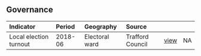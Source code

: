 ## Governance

| Indicator     | Period        | Geography     | Source        | &nbsp;        | &nbsp;         |
|:------------- |:------------- |:------------- |:------------- |:------------- | :------------- |
| Local election turnout  | 2018-06 | Electoral ward | Trafford Council | [view](data/local_election_turnout.csv) | NA |
